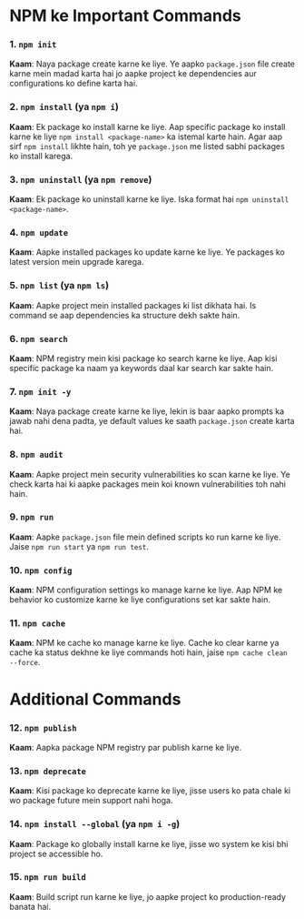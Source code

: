 # NPM ke Important Commands

### 1. `npm init`
**Kaam**: Naya package create karne ke liye. Ye aapko `package.json` file create karne mein madad karta hai jo aapke project ke dependencies aur configurations ko define karta hai.

### 2. `npm install` (ya `npm i`)
**Kaam**: Ek package ko install karne ke liye. Aap specific package ko install karne ke liye `npm install <package-name>` ka istemal karte hain. Agar aap sirf `npm install` likhte hain, toh ye `package.json` me listed sabhi packages ko install karega.

### 3. `npm uninstall` (ya `npm remove`)
**Kaam**: Ek package ko uninstall karne ke liye. Iska format hai `npm uninstall <package-name>`.

### 4. `npm update`
**Kaam**: Aapke installed packages ko update karne ke liye. Ye packages ko latest version mein upgrade karega.

### 5. `npm list` (ya `npm ls`)
**Kaam**: Aapke project mein installed packages ki list dikhata hai. Is command se aap dependencies ka structure dekh sakte hain.

### 6. `npm search`
**Kaam**: NPM registry mein kisi package ko search karne ke liye. Aap kisi specific package ka naam ya keywords daal kar search kar sakte hain.

### 7. `npm init -y`
**Kaam**: Naya package create karne ke liye, lekin is baar aapko prompts ka jawab nahi dena padta, ye default values ke saath `package.json` create karta hai.

### 8. `npm audit`
**Kaam**: Aapke project mein security vulnerabilities ko scan karne ke liye. Ye check karta hai ki aapke packages mein koi known vulnerabilities toh nahi hain.

### 9. `npm run`
**Kaam**: Aapke `package.json` file mein defined scripts ko run karne ke liye. Jaise `npm run start` ya `npm run test`.

### 10. `npm config`
**Kaam**: NPM configuration settings ko manage karne ke liye. Aap NPM ke behavior ko customize karne ke liye configurations set kar sakte hain.

### 11. `npm cache`
**Kaam**: NPM ke cache ko manage karne ke liye. Cache ko clear karne ya cache ka status dekhne ke liye commands hoti hain, jaise `npm cache clean --force`.

# Additional Commands

### 12. `npm publish`
**Kaam**: Aapka package NPM registry par publish karne ke liye.

### 13. `npm deprecate`
**Kaam**: Kisi package ko deprecate karne ke liye, jisse users ko pata chale ki wo package future mein support nahi hoga.

### 14. `npm install --global` (ya `npm i -g`)
**Kaam**: Package ko globally install karne ke liye, jisse wo system ke kisi bhi project se accessible ho.

### 15. `npm run build`
**Kaam**: Build script run karne ke liye, jo aapke project ko production-ready banata hai.
